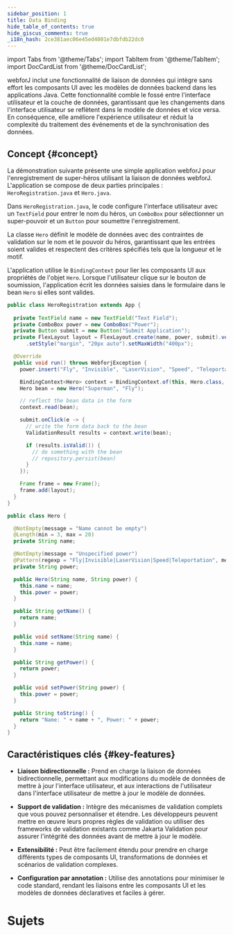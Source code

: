 ```yaml
---
sidebar_position: 1
title: Data Binding
hide_table_of_contents: true
hide_giscus_comments: true
_i18n_hash: 2ce381aec06e45ed4001e7dbfdb22dc0
---
```

<Head>
  <style>{`
  .container {
    max-width: 65em !important;
  }
  `}</style>
</Head>

<!-- vale off -->
import Tabs from '@theme/Tabs';
import TabItem from '@theme/TabItem';
import DocCardList from '@theme/DocCardList';

<!-- vale on -->

 webforJ inclut une fonctionnalité de liaison de données qui intègre sans effort les composants UI avec les modèles de données backend dans les applications Java. Cette fonctionnalité comble le fossé entre l'interface utilisateur et la couche de données, garantissant que les changements dans l'interface utilisateur se reflètent dans le modèle de données et vice versa. En conséquence, elle améliore l'expérience utilisateur et réduit la complexité du traitement des événements et de la synchronisation des données.

## Concept {#concept}

La démonstration suivante présente une simple application webforJ pour l'enregistrement de super-héros utilisant la liaison de données webforJ. L'application se compose de deux parties principales : `HeroRegistration.java` et `Hero.java`.

Dans `HeroRegistration.java`, le code configure l'interface utilisateur avec un `TextField` pour entrer le nom du héros, un `ComboBox` pour sélectionner un super-pouvoir et un `Button` pour soumettre l'enregistrement.

La classe `Hero` définit le modèle de données avec des contraintes de validation sur le nom et le pouvoir du héros, garantissant que les entrées soient valides et respectent des critères spécifiés tels que la longueur et le motif.

L'application utilise le `BindingContext` pour lier les composants UI aux propriétés de l'objet `Hero`. Lorsque l'utilisateur clique sur le bouton de soumission, l'application écrit les données saisies dans le formulaire dans le bean `Hero` si elles sont valides.

<Tabs>
<TabItem value="HeroRegistration" label="HeroRegistration.java">

```java showLineNumbers
public class HeroRegistration extends App {
    
  private TextField name = new TextField("Text Field");
  private ComboBox power = new ComboBox("Power");
  private Button submit = new Button("Submit Application");
  private FlexLayout layout = FlexLayout.create(name, power, submit).vertical().build()
      .setStyle("margin", "20px auto").setMaxWidth("400px");

  @Override
  public void run() throws WebforjException {
    power.insert("Fly", "Invisible", "LaserVision", "Speed", "Teleportation");

    BindingContext<Hero> context = BindingContext.of(this, Hero.class, true);
    Hero bean = new Hero("Superman", "Fly");

    // reflect the bean data in the form
    context.read(bean);

    submit.onClick(e -> {
      // write the form data back to the bean
      ValidationResult results = context.write(bean);

      if (results.isValid()) {
        // do something with the bean
        // repository.persist(bean)
      }
    });

    Frame frame = new Frame();
    frame.add(layout);
  }
}
```

</TabItem>
<TabItem value="Hero" label="Hero.java">

```java showLineNumbers
public class Hero {

  @NotEmpty(message = "Name cannot be empty")
  @Length(min = 3, max = 20)
  private String name;

  @NotEmpty(message = "Unspecified power")
  @Pattern(regexp = "Fly|Invisible|LaserVision|Speed|Teleportation", message = "Invalid power")
  private String power;

  public Hero(String name, String power) {
    this.name = name;
    this.power = power;
  }

  public String getName() {
    return name;
  }

  public void setName(String name) {
    this.name = name;
  }

  public String getPower() {
    return power;
  }

  public void setPower(String power) {
    this.power = power;
  }

  public String toString() {
    return "Name: " + name + ", Power: " + power;
  }
}
```

</TabItem>
</Tabs>

## Caractéristiques clés {#key-features}

- **Liaison bidirectionnelle :** Prend en charge la liaison de données bidirectionnelle, permettant aux modifications du modèle de données de mettre à jour l'interface utilisateur, et aux interactions de l'utilisateur dans l'interface utilisateur de mettre à jour le modèle de données.

- **Support de validation :** Intègre des mécanismes de validation complets que vous pouvez personnaliser et étendre. Les développeurs peuvent mettre en œuvre leurs propres règles de validation ou utiliser des frameworks de validation existants comme Jakarta Validation pour assurer l'intégrité des données avant de mettre à jour le modèle.

- **Extensibilité :** Peut être facilement étendu pour prendre en charge différents types de composants UI, transformations de données et scénarios de validation complexes.

- **Configuration par annotation :** Utilise des annotations pour minimiser le code standard, rendant les liaisons entre les composants UI et les modèles de données déclaratives et faciles à gérer.

# Sujets

<DocCardList className="topics-section" />
